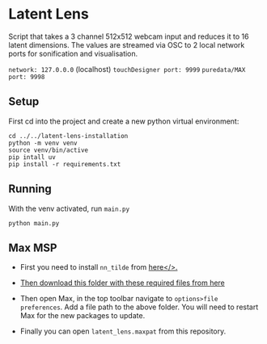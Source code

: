 # Latent Lens 

Script that takes a 3 channel 512x512 webcam input and reduces it to 16 latent dimensions. The values are streamed via OSC to 2 local network ports for sonification and visualisation. 

`network: 127.0.0.0` (localhost)
`touchDesigner port: 9999`
`puredata/MAX port: 9998`

## Setup 

First cd into the project and create a new python virtual environment: 

````
cd ../../latent-lens-installation
python -m venv venv
source venv/bin/active
pip intall uv
pip install -r requirements.txt     

````

## Running 

With the venv activated, run `main.py` 

`python main.py`

## Max MSP 

- First you need to install `nn_tilde` from <a href="https://github.com/acids-ircam/nn_tilde">here</>.

- Then download this folder with these required files from <a href="https://drive.google.com/drive/folders/11v8k33vdOAJranC4ZX6IosW-x4-pnK_m?usp=sharing">here<a/>

- Then open Max, in the top toolbar navigate to `options>file preferences`. Add a file path to the above folder. You will need to restart Max for the new packages to update.

- Finally you can open `latent_lens.maxpat` from this repository. 

